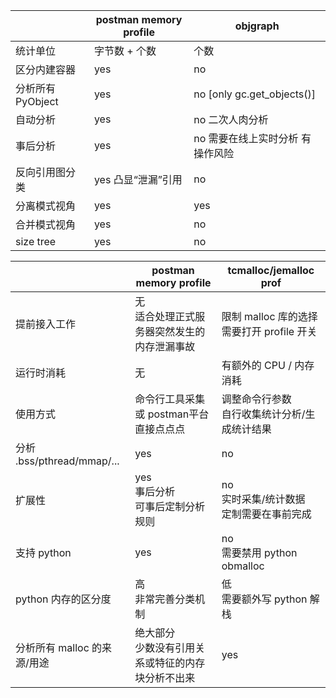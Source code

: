 
|                  | postman memory profile |            objgraph            |
| ---------------- | ---------------------- | ------------------------------ |
| 统计单位          | 字节数 + 个数           | 个数                           |
| 区分内建容器      | yes                    | no                             |
| 分析所有 PyObject | yes                    | no [only gc.get_objects()]     |
| 自动分析          | yes                    | no 二次人肉分析                 |
| 事后分析          | yes                    | no 需要在线上实时分析 有操作风险 |
| 反向引用图分类    | yes 凸显“泄漏”引用      | no                             |
| 分离模式视角      | yes                    | yes                            |
| 合并模式视角      | yes                    | no                             |
| size tree        | yes                    | no                             |




|                            |                    postman memory profile                       |            tcmalloc/jemalloc prof             |
| -------------------------- | -------------------------------------------------- | --------------------------------------------- |
| 提前接入工作                | 无 <br>适合处理正式服务器突然发生的内存泄漏事故        | 限制 malloc 库的选择 <br>需要打开 profile 开关  |
| 运行时消耗                 | 无                                                 | 有额外的 CPU / 内存消耗                        |
| 使用方式                   | 命令行工具采集 或 postman平台直接点点点               | 调整命令行参数 <br>自行收集统计分析/生成统计结果 |
| 分析 .bss/pthread/mmap/... | yes                                                | no                                            |
| 扩展性                     | yes <br> 事后分析 <br>可事后定制分析规则             | no <br>实时采集/统计数据 <br>定制需要在事前完成 |
| 支持 python                | yes                                                | no <br>需要禁用 python obmalloc               |
| python 内存的区分度         | 高 <br>非常完善分类机制                              | 低 <br>需要额外写 python 解栈                  |
| 分析所有 malloc 的来源/用途 | 绝大部分 <br> 少数没有引用关系或特征的内存块分析不出来 | yes                                           |
